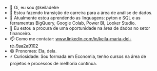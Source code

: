 - 👋 Oi, eu sou @keiladelre
- 👀 Estou fazendo transição de carreira para a área de análise de dados.
- 🌱 Atualmente estou aprendendo as linguagens: pyton e SQL e as ferramentas BigQuery, Google Colab, Power BI, Looker Studio.
- 💞️ Eu estou a procura de uma oportunidade na área de dados no setor financeiro.
- 📫 Como me contatar: www.linkedin.com/in/keila-maria-del-ré-9aa2a9102
- 😄 Pronomes: Ela, dela.
- ⚡ Curiosidade: Sou formada em Economia, tenho cursos na área de projetos e processos de melhoria contínua.

<!---
keiladelre/keiladelre is a ✨ special ✨ repository because its `README.md` (this file) appears on your GitHub profile.
You can click the Preview link to take a look at your changes.
--->
